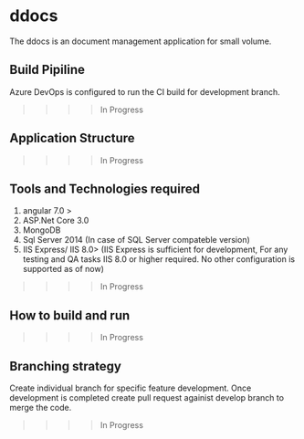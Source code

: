 # ddocs
The ddocs is an document management application for small volume.

## Build Pipiline
Azure DevOps is configured to run the CI build for development branch.
>>>>In Progress

## Application Structure
>>>>In Progress

## Tools and Technologies required

1. angular 7.0 >
2. ASP.Net Core 3.0
3. MongoDB
4. Sql Server 2014 (In case of SQL Server compateble version)
5. IIS Express/ IIS 8.0> (IIS Express is sufficient for development, For any testing and QA tasks IIS 8.0 or higher required. No other configuration is supported as of now)
>>>>In Progress

## How to build and run
>>>>In Progress

## Branching strategy
Create individual branch for specific feature development. Once development is completed create pull request againist develop branch to merge the code.
>>>>In Progress
